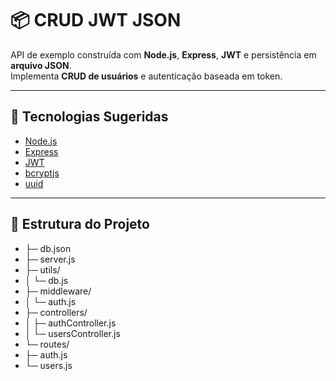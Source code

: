 # 📦 CRUD JWT JSON

API de exemplo construída com **Node.js**, **Express**, **JWT** e persistência em **arquivo JSON**.  
Implementa **CRUD de usuários** e autenticação baseada em token.  

---

## 🚀 Tecnologias Sugeridas
- [Node.js](https://nodejs.org/)
- [Express](https://expressjs.com/)
- [JWT](https://jwt.io/)
- [bcryptjs](https://www.npmjs.com/package/bcryptjs)
- [uuid](https://www.npmjs.com/package/uuid)

---

## 📂 Estrutura do Projeto
- ├─ db.json
- ├─ server.js
- ├─ utils/
- │  └─ db.js
- ├─ middleware/
- │  └─ auth.js
- ├─ controllers/
- │  ├─ authController.js
- │  └─ usersController.js
- └─ routes/
-   ├─ auth.js
-   └─ users.js

